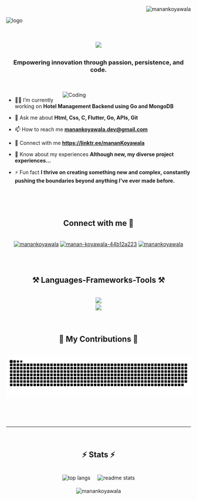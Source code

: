 <p align="right"> <img src="https://komarev.com/ghpvc/?username=manankoyawala&label=Profile%20views&color=0e75b6&style=flat" alt="manankoyawala" /> </p>

![logo](https://i.ibb.co/tsdqT6c/White-Minimalist-Profile-Linked-In-Banner-2.jpg)
<!-- ![logo](https://github.com/mananKoyawala/mananKoyawala/blob/main/banner.jpg) -->

<h1 align="center">
    <img src="https://readme-typing-svg.herokuapp.com/?font=Righteous&size=35&center=true&vCenter=true&width=500&height=70&duration=4000&lines=Hi+There!+👋;+I'm+Manan+Koyawala!;" />
</h1>

</h1>
<h3 align="center">Empowering innovation through passion, persistence, and code.</h3>

<br/>
<br/>

<img align="right" alt="Coding" width="350" src="https://media.tenor.com/rePDfDWO3XoAAAAd/hacking.gif">
<!-- <img align="right" alt="coding" width="400" src="https://analyticsindiamag.com/wp-content/uploads/2018/12/developer-dribbble.gif"> -->

<!-- <p align="left"> <a href="https://github.com/ryo-ma/github-profile-trophy"><img src="https://github-profile-trophy.vercel.app/?username=manankoyawala" alt="manankoyawala" /></a> </p>

<p align="left"> <a href="https://twitter.com/manankoyawala" target="blank"><img src="https://img.shields.io/twitter/follow/manankoyawala?logo=twitter&style=for-the-badge" alt="manankoyawala" /></a> </p> -->

<!-- - 🌱 I’m currently learning **Go** -->

- 👨‍💻 I’m currently working on **Hotel Management Backend using Go and MongoDB**

- 💬 Ask me about **Html, Css, C, Flutter, Go, APIs, Git**

- 📫 How to reach me **manankoyawala.dev@gmail.com**

- 🤝 Connect with me **https://linktr.ee/mananKoyawala**

- 📄 Know about my experiences **Although new, my diverse project experiences...**

- ⚡ Fun fact **I thrive on creating something new and complex, constantly pushing the boundaries beyond anything I've ever made before.**

<br>
<br>
<br>

<h2 align="center">Connect with me 🤝</h2>
<br/>

<div align="center">
<a href="https://twitter.com/manankoyawala" target="blank"><img align="center" src="https://raw.githubusercontent.com/rahuldkjain/github-profile-readme-generator/master/src/images/icons/Social/twitter.svg" alt="manankoyawala" height="30" width="40" /></a>
<a href="https://linkedin.com/in/manan-koyawala-44b12a223" target="blank"><img align="center" src="https://raw.githubusercontent.com/rahuldkjain/github-profile-readme-generator/master/src/images/icons/Social/linked-in-alt.svg" alt="manan-koyawala-44b12a223" height="30" width="40" /></a>
<a href="https://www.leetcode.com/manankoyawala" target="blank"><img align="center" src="https://raw.githubusercontent.com/rahuldkjain/github-profile-readme-generator/master/src/images/icons/Social/leet-code.svg" alt="manankoyawala" height="30" width="40" /></a>

</div>

<br><br>

<h2 align="center">⚒️ Languages-Frameworks-Tools ⚒️</h2>

<br/>

<div align="center">
<a href="https://skillicons.dev">
<img src="https://skillicons.dev/icons?i=c,java,html,css,flutter,go" /><br>
<img src="https://skillicons.dev/icons?i=mysql,mongodb,firebase,vscode,git,github" />
</a>
</div>

<br>
<br>
<div align="center">
  <h2>🐍 My Contributions 🐍</h2>
  <br>
   <!-- <img alt="snake eating my contributions" src="https://raw.githubusercontent.com/mananKoyawala/mananKoyawala/output/github-contribution-grid-snake.svg" /> -->
<img alt="snake eating my contributions" src="https://github.com/mananKoyawala/mananKoyawala/blob/output/github-contribution-grid-snake.svg" />
</div>
  
  <br/><br/><br/>
<hr/>
<br>

<!-- <p><img align="left" src="https://github-readme-stats.vercel.app/api/top-langs?username=manankoyawala&show_icons=true&locale=en&layout=compact" alt="manankoyawala" /></p>

<p>&nbsp;<img align="center" src="https://github-readme-stats.vercel.app/api?username=manankoyawala&show_icons=true&locale=en" alt="manankoyawala" /></p> -->

<h2 align="center">⚡ Stats ⚡</h2>

<br>

<div align=center>
   <img width=325 src="https://github-readme-stats.vercel.app/api/top-langs/?username=mananKoyawala&hide=HTML&langs_count=8&layout=compact&theme=react&border_radius=10&size_weight=0.5&count_weight=0.5&exclude_repo=github-readme-stats" alt="top langs" />
  &nbsp;
  &nbsp;
  <img width=390 src="https://github-readme-stats.vercel.app/api?username=mananKoyawala&show_icons=true&theme=react&rank_icon=github&border_radius=10" alt="readme stats" /> 
  <!-- &count_private=true -->
</div>

<br/>

<div align="center"><img align="center" src="https://github-readme-streak-stats.herokuapp.com/?user=manankoyawala&&hide=HTML&langs_count=8&layout=compact&theme=react&border_radius=10&size_weight=0.5&count_weight=0.5&exclude_repo=github-readme-stats" alt="manankoyawala" /></div>

<br/>
